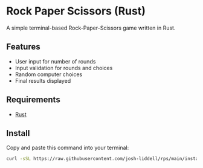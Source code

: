 # Rock Paper Scissors (Rust)

A simple terminal-based Rock-Paper-Scissors game written in Rust.

## Features
- User input for number of rounds
- Input validation for rounds and choices
- Random computer choices
- Final results displayed

## Requirements
- [Rust](https://www.rust-lang.org/tools/install)

## Install
Copy and paste this command into your terminal:
```bash
curl -sSL https://raw.githubusercontent.com/josh-liddell/rps/main/install.sh | sh
```
